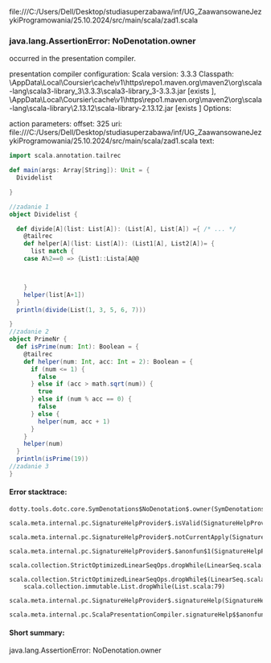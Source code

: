 file:///C:/Users/Dell/Desktop/studiasuperzabawa/inf/UG_ZaawansowaneJezykiProgramowania/25.10.2024/src/main/scala/zad1.scala
### java.lang.AssertionError: NoDenotation.owner

occurred in the presentation compiler.

presentation compiler configuration:
Scala version: 3.3.3
Classpath:
<HOME>\AppData\Local\Coursier\cache\v1\https\repo1.maven.org\maven2\org\scala-lang\scala3-library_3\3.3.3\scala3-library_3-3.3.3.jar [exists ], <HOME>\AppData\Local\Coursier\cache\v1\https\repo1.maven.org\maven2\org\scala-lang\scala-library\2.13.12\scala-library-2.13.12.jar [exists ]
Options:



action parameters:
offset: 325
uri: file:///C:/Users/Dell/Desktop/studiasuperzabawa/inf/UG_ZaawansowaneJezykiProgramowania/25.10.2024/src/main/scala/zad1.scala
text:
```scala
import scala.annotation.tailrec

def main(args: Array[String]): Unit = {
  Dividelist

}

//zadanie 1
object Dividelist {

  def divide[A](list: List[A]): (List[A], List[A]) ={ /* ... */
    @tailrec
    def helper[A](list: List[A]): (List1[A], List2[A])= {
      list match {
    case A%2==0 => {List1::Lista[A@@



    }
    helper(list[A+1])
  }
  println(divide(List(1, 3, 5, 6, 7)))

}
//zadanie 2
object PrimeNr {
  def isPrime(num: Int): Boolean = {
    @tailrec
    def helper(num: Int, acc: Int = 2): Boolean = {
      if (num <= 1) {
        false
      } else if (acc > math.sqrt(num)) {
        true
      } else if (num % acc == 0) {
        false
      } else {
        helper(num, acc + 1)
      }
    }
    helper(num)
  }
  println(isPrime(19))
//zadanie 3
}

```



#### Error stacktrace:

```
dotty.tools.dotc.core.SymDenotations$NoDenotation$.owner(SymDenotations.scala:2607)
	scala.meta.internal.pc.SignatureHelpProvider$.isValid(SignatureHelpProvider.scala:83)
	scala.meta.internal.pc.SignatureHelpProvider$.notCurrentApply(SignatureHelpProvider.scala:96)
	scala.meta.internal.pc.SignatureHelpProvider$.$anonfun$1(SignatureHelpProvider.scala:48)
	scala.collection.StrictOptimizedLinearSeqOps.dropWhile(LinearSeq.scala:280)
	scala.collection.StrictOptimizedLinearSeqOps.dropWhile$(LinearSeq.scala:278)
	scala.collection.immutable.List.dropWhile(List.scala:79)
	scala.meta.internal.pc.SignatureHelpProvider$.signatureHelp(SignatureHelpProvider.scala:48)
	scala.meta.internal.pc.ScalaPresentationCompiler.signatureHelp$$anonfun$1(ScalaPresentationCompiler.scala:435)
```
#### Short summary: 

java.lang.AssertionError: NoDenotation.owner